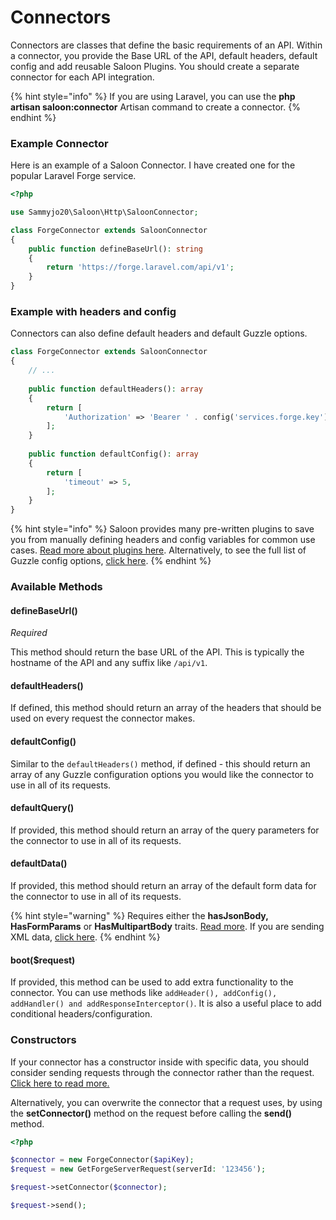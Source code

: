 # Connectors

Connectors are classes that define the basic requirements of an API. Within a connector, you provide the Base URL of the API, default headers, default config and add reusable Saloon Plugins. You should create a separate connector for each API integration.

{% hint style="info" %}
If you are using Laravel, you can use the **php artisan saloon:connector** Artisan command to create a connector.
{% endhint %}

### Example Connector

Here is an example of a Saloon Connector. I have created one for the popular Laravel Forge service.

```php
<?php

use Sammyjo20\Saloon\Http\SaloonConnector;

class ForgeConnector extends SaloonConnector
{
    public function defineBaseUrl(): string
    {
        return 'https://forge.laravel.com/api/v1';
    }
}
```

### Example with headers and config

Connectors can also define default headers and default Guzzle options.

```php
class ForgeConnector extends SaloonConnector
{
    // ...
    
    public function defaultHeaders(): array
    {
        return [
            'Authorization' => 'Bearer ' . config('services.forge.key') // "config" is a built in Laravel function.
        ];
    }
    
    public function defaultConfig(): array
    {
        return [
            'timeout' => 5,
        ];
    }
}
```

{% hint style="info" %}
Saloon provides many pre-written plugins to save you from manually defining headers and config variables for common use cases. [Read more about plugins here](../next-steps/plugins.md). Alternatively, to see the full list of Guzzle config options, [click here](https://docs.guzzlephp.org/en/stable/request-options.html).
{% endhint %}

### Available Methods

#### defineBaseUrl()

_Required_

This method should return the base URL of the API. This is typically the hostname of the API and any suffix like `/api/v1`.

#### defaultHeaders()

If defined, this method should return an array of the headers that should be used on every request the connector makes.

#### defaultConfig()

Similar to the `defaultHeaders()` method, if defined - this should return an array of any Guzzle configuration options you would like the connector to use in all of its requests.

#### defaultQuery()

If provided, this method should return an array of the query parameters for the connector to use in all of its requests.

#### defaultData()

If provided, this method should return an array of the default form data for the connector to use in all of its requests.

{% hint style="warning" %}
Requires either the **hasJsonBody, HasFormParams** or **HasMultipartBody** traits. [Read more](requests/attaching-data.md). If you are sending XML data, [click here](requests/attaching-data.md#sending-xml).
{% endhint %}

#### boot($request)

If provided, this method can be used to add extra functionality to the connector. You can use methods like `addHeader(), addConfig(), addHandler() and addResponseInterceptor()`. It is also a useful place to add conditional headers/configuration.

### Constructors

If your connector has a constructor inside with specific data, you should consider sending requests through the connector rather than the request. [Click here to read more.](sending-requests.md#sending-requests-using-your-connector)

Alternatively, you can overwrite the connector that a request uses, by using the **setConnector()** method on the request before calling the **send()** method.

```php
<?php

$connector = new ForgeConnector($apiKey);
$request = new GetForgeServerRequest(serverId: '123456');

$request->setConnector($connector);

$request->send();
```
